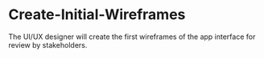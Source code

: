 # Create-Initial-Wireframes
The UI/UX designer will create the first wireframes of the app interface for review by stakeholders.
